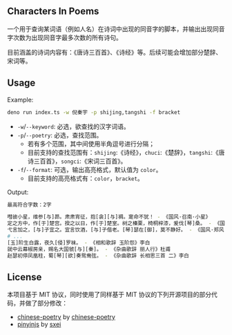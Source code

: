 ## Characters In Poems

一个用于查询某词语（例如人名）在诗词中出现的同音字的脚本，并输出出现同音字次数为出现同音字最多次数的所有诗句。

目前涵盖的诗词内容有：《唐诗三百首》、《诗经》等。后续可能会增加部分楚辞、宋词等。

## Usage

Example:

```bash
deno run index.ts -w 倪秦宇 -p shijing,tangshi -f bracket 
```

- `-w`/`--keyword`: 必选，欲查找的汉字词语。
- `-p`/`--poetry`: 必选，查找范围。
    - 若有多个范围，其中间使用半角逗号进行分隔；
    - 目前支持的查找范围有：`shijing`:《诗经》，`chuci`:《楚辞》，`tangshi`:《唐诗三百首》，`songci`:《宋词三百首》。
- `-f`/`--format`: 可选，输出高亮格式，默认值为 `color`。
    - 目前支持的高亮格式有：`color`，`bracket`。

Output:

```bash
最高符合字数：2字

嘒彼小星，维参[与]昴。肃肃宵征，抱[衾][与]裯。寔命不犹！ - 《国风·召南·小星》
定之方中，作[于]楚宫。揆之以日，作[于]楚室。树之榛栗，椅桐梓漆，爰伐[琴]桑。 - 《国风·鄘风·定之方中》
弋言加之，[与]子宜之。宜言饮酒，[与]子偕老。[琴]瑟在[御]，莫不静好。 - 《国风·郑风·女曰鸡鸣》
# ...
[玉]阶生白露，夜久[侵]罗袜。 - 《相和歌辞 玉阶怨》李白
就中云幕椒房亲，赐名大国虢[与][秦]。 - 《杂曲歌辞 丽人行》杜甫
赵瑟初停凤凰柱，蜀[琴][欲]奏鸳鸯弦。 - 《杂曲歌辞 长相思三首 二》李白
```

## License

本项目基于 MIT 协议，同时使用了同样基于 MIT 协议的下列开源项目的部分代码，并做了部分修改：

- [chinese-poetry](https://github.com/chinese-poetry/chinese-poetry) by [chinese-poetry](https://github.com/chinese-poetry)
- [pinyinjs](https://github.com/sxei/pinyinjs) by [sxei](https://github.com/sxei)